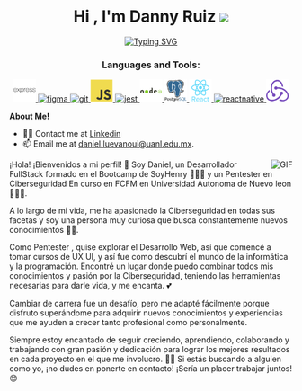 <h1 align="center"><b>Hi , I'm Danny Ruiz  </b><img src="https://media.giphy.com/media/hvRJCLFzcasrR4ia7z/giphy.gif" width="35"></h1>

<p align="center">
<a href="https://git.io/typing-svg"><img src="https://readme-typing-svg.demolab.com?font=Chakra+Petch&weight=700&size=50&duration=4000&pause=1000&color=F71A8B&center=true&vCenter=true&width=800&height=100&lines=Full+Stack+Developer;Industrial+Designer;Active+Learner%2FResearcher;Love+to+learn+new+stuffs+%3C3" alt="Typing SVG" /></a>
</p>


<h3 align="center">Languages and Tools:</h3>
<p align="center">
  <a href="https://expressjs.com" target="_blank" rel="noreferrer">
    <img src="https://raw.githubusercontent.com/devicons/devicon/master/icons/express/express-original-wordmark.svg" alt="express" width="40" height="40"/>
  </a>
  <a href="https://www.figma.com/" target="_blank" rel="noreferrer">
    <img src="https://www.vectorlogo.zone/logos/figma/figma-icon.svg" alt="figma" width="40" height="40"/>
  </a>
  <a href="https://git-scm.com/" target="_blank" rel="noreferrer">
    <img src="https://www.vectorlogo.zone/logos/git-scm/git-scm-icon.svg" alt="git" width="40" height="40"/>
  </a>
  <a href="https://developer.mozilla.org/en-US/docs/Web/JavaScript" target="_blank" rel="noreferrer">
    <img src="https://raw.githubusercontent.com/devicons/devicon/master/icons/javascript/javascript-original.svg" alt="javascript" width="40" height="40"/>
  </a>
  <a href="https://jestjs.io" target="_blank" rel="noreferrer">
    <img src="https://www.vectorlogo.zone/logos/jestjsio/jestjsio-icon.svg" alt="jest" width="40" height="40"/>
  </a>
  <a href="https://nodejs.org" target="_blank" rel="noreferrer">
    <img src="https://raw.githubusercontent.com/devicons/devicon/master/icons/nodejs/nodejs-original-wordmark.svg" alt="nodejs" width="40" height="40"/>
  </a>
  <a href="https://www.postgresql.org" target="_blank" rel="noreferrer">
    <img src="https://raw.githubusercontent.com/devicons/devicon/master/icons/postgresql/postgresql-original-wordmark.svg" alt="postgresql" width="40" height="40"/>
  </a>
  <a href="https://reactjs.org/" target="_blank" rel="noreferrer">
    <img src="https://raw.githubusercontent.com/devicons/devicon/master/icons/react/react-original-wordmark.svg" alt="react" width="40" height="40"/>
  </a>
  <a href="https://reactnative.dev/" target="_blank" rel="noreferrer">
    <img src="https://reactnative.dev/img/header_logo.svg" alt="reactnative" width="40" height="40"/>
  </a>
  <a href="https://redux.js.org" target="_blank" rel="noreferrer">
    <img src="https://raw.githubusercontent.com/devicons/devicon/master/icons/redux/redux-original.svg" alt="redux" width="40" height="40"/>
  </a>
  <a href="https://webpack.js.org" target="_blank" rel="noreferrer">
    <!-- Imagen de Webpack eliminada -->
  </a>
</p>



  

**About Me!**

- 👩‍💻 Contact me at [Linkedin](https://www.linkedin.com/in/danny-ruiz-9b7a24175/)
- 📫 Email me at [daniel.luevanoui@uanl.edu.mx](mailto:daniel.luevanoui@uanl.edu.mx).


<img align="right" alt="GIF" src="https://media.giphy.com/media/LmNwrBhejkK9EFP504/giphy.gif" />

<p><p>¡Hola! ¡Bienvenidos a mi perfil! 👋 Soy Daniel, un Desarrollador FullStack formado en el Bootcamp de SoyHenry 👩🏻‍💻 y un Pentester en Ciberseguridad En curso en FCFM en Universidad Autonoma de Nuevo leon 👩🏻‍🏫.

A lo largo de mi vida, me ha apasionado la Ciberseguridad  en todas sus facetas y soy una persona muy curiosa que busca constantemente nuevos conocimientos 📖🧐.

Como Pentester , quise explorar el Desarrollo Web, así que comencé a tomar cursos de UX UI, y así fue como descubrí el mundo de la informática y la programación. Encontré un lugar donde puedo combinar todos mis conocimientos y pasión por la Ciberseguridad, teniendo las herramientas necesarias para darle vida, y me encanta. 💕

Cambiar de carrera fue un desafío, pero me adapté fácilmente porque disfruto superándome para adquirir nuevos conocimientos y experiencias que me ayuden a crecer tanto profesional como personalmente.

Siempre estoy encantado de seguir creciendo, aprendiendo, colaborando y trabajando con gran pasión y dedicación para lograr los mejores resultados en cada proyecto en el que me involucro. 🚀✨ Si estás buscando a alguien como yo, ¡no dudes en ponerte en contacto! ¡Sería un placer trabajar juntos! 😊<p/></p>
  
